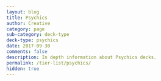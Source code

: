 ```yaml
---
layout: blog
title: Psychics
author: Creative
category: page
sub-category: deck-type
deck-type: psychics
date: 2017-09-30
comments: false
description: In depth information about Psychics decks.
permalink: /tier-list/psychics/
hidden: true
---
```








